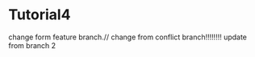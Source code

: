 # Tutorial4

change form feature branch.//
change from conflict branch!!!!!!!!
update from branch 2
